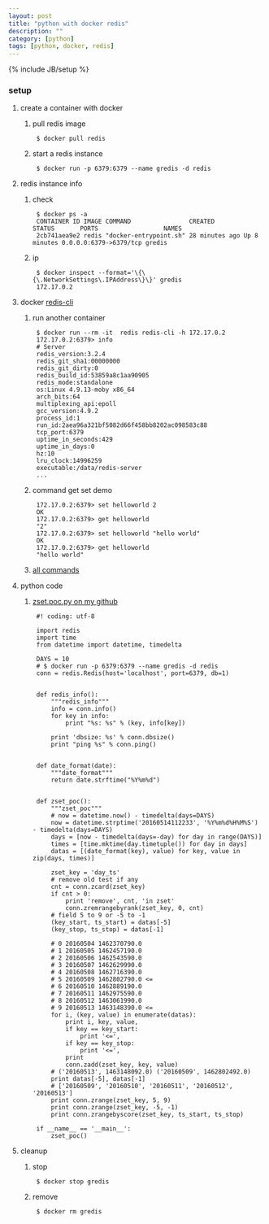 ```yaml
---
layout: post
title: "python with docker redis"
description: ""
category: [python]
tags: [python, docker, redis]
---
```

{% include JB/setup %}


### setup

1. create a container with docker

    1. pull redis image

            $ docker pull redis

    1. start a redis instance

            $ docker run -p 6379:6379 --name gredis -d redis

1. redis instance info

    1. check

            $ docker ps -a
            CONTAINER ID IMAGE COMMAND                CREATED        STATUS       PORTS                  NAMES
            2cb741aea9e2 redis "docker-entrypoint.sh" 28 minutes ago Up 8 minutes 0.0.0.0:6379->6379/tcp gredis

    1. ip

            $ docker inspect --format='\{\{\.NetworkSettings\.IPAddress\}\}' gredis
            172.17.0.2

1. docker [redis-cli](https://redis.io/topics/rediscli)

    1. run another container

            $ docker run --rm -it  redis redis-cli -h 172.17.0.2
            172.17.0.2:6379> info
            # Server
            redis_version:3.2.4
            redis_git_sha1:00000000
            redis_git_dirty:0
            redis_build_id:53859a8c1aa90905
            redis_mode:standalone
            os:Linux 4.9.13-moby x86_64
            arch_bits:64
            multiplexing_api:epoll
            gcc_version:4.9.2
            process_id:1
            run_id:2aea96a321bf5082d66f458bb8202ac098583c88
            tcp_port:6379
            uptime_in_seconds:429
            uptime_in_days:0
            hz:10
            lru_clock:14996259
            executable:/data/redis-server
            ...

    1. command get set demo

            172.17.0.2:6379> set helloworld 2
            OK
            172.17.0.2:6379> get helloworld
            "2"
            172.17.0.2:6379> set helloworld "hello world"
            OK
            172.17.0.2:6379> get helloworld
            "hello world"

    1. [all commands](https://redis.io/commands)

1. python code

    1. [zset.poc.py on my github](https://github.com/gree2/hobby/blob/master/python/p.redis/zset.poc.py)

            #! coding: utf-8

            import redis
            import time
            from datetime import datetime, timedelta

            DAYS = 10
            # $ docker run -p 6379:6379 --name gredis -d redis
            conn = redis.Redis(host='localhost', port=6379, db=1)


            def redis_info():
                """redis_info"""
                info = conn.info()
                for key in info:
                    print "%s: %s" % (key, info[key])

                print 'dbsize: %s' % conn.dbsize()
                print "ping %s" % conn.ping()


            def date_format(date):
                """date_format"""
                return date.strftime("%Y%m%d")


            def zset_poc():
                """zset_poc"""
                # now = datetime.now() - timedelta(days=DAYS)
                now = datetime.strptime('20160514112233', '%Y%m%d%H%M%S') - timedelta(days=DAYS)
                days = [now - timedelta(days=-day) for day in range(DAYS)]
                times = [time.mktime(day.timetuple()) for day in days]
                datas = [(date_format(key), value) for key, value in zip(days, times)]

                zset_key = 'day_ts'
                # remove old test if any
                cnt = conn.zcard(zset_key)
                if cnt > 0:
                    print 'remove', cnt, 'in zset'
                    conn.zremrangebyrank(zset_key, 0, cnt)
                # field 5 to 9 or -5 to -1
                (key_start, ts_start) = datas[-5]
                (key_stop, ts_stop) = datas[-1]

                # 0 20160504 1462370790.0
                # 1 20160505 1462457190.0
                # 2 20160506 1462543590.0
                # 3 20160507 1462629990.0
                # 4 20160508 1462716390.0
                # 5 20160509 1462802790.0 <=
                # 6 20160510 1462889190.0
                # 7 20160511 1462975590.0
                # 8 20160512 1463061990.0
                # 9 20160513 1463148390.0 <=
                for i, (key, value) in enumerate(datas):
                    print i, key, value,
                    if key == key_start:
                        print '<=',
                    if key == key_stop:
                        print '<=',
                    print
                    conn.zadd(zset_key, key, value)
                # ('20160513', 1463148092.0) ('20160509', 1462802492.0)
                print datas[-5], datas[-1]
                # ['20160509', '20160510', '20160511', '20160512', '20160513']
                print conn.zrange(zset_key, 5, 9)
                print conn.zrange(zset_key, -5, -1)
                print conn.zrangebyscore(zset_key, ts_start, ts_stop)

            if __name__ == '__main__':
                zset_poc()


1. cleanup

    1. stop

            $ docker stop gredis

    1. remove

            $ docker rm gredis

